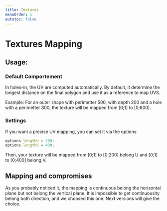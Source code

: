 ```yaml
---
title: Textures
menuOrder: 1
autotoc: false
---
```


# Textures Mapping

## Usage:

### Default Comportement
In holes-in, the UV are computed automatically. By default, it determine the longest distance on the final polygon and use it as a reference to map UVS.

Example: For an outer shape with perimetter 500, with depth 200 and a hole with a perimetter 800, the texture will be mapped from \[0;1\] to \[0;800\].

### Settings

If you want a precise UV mapping, you can set it via the options:

```javascript
options.lengthU = 200;
options.lengthV = 400;
```
Then, your texture will be mapped from \[0;1\] to \[0;200\] belong U and \[0;1\] to \[0;400\] belong V.

## Mapping and compromises

As you probably noticed it, the mapping is continuous belong the horizontal plane but not belong the vertical plane. It is impossible to get continuousity belong both direction, and we choosed this one. Next versions will give the choice.
